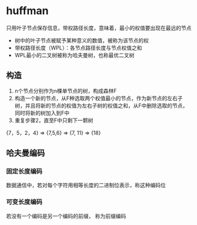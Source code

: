 # huffman

只用叶子节点保存信息，带权路径长度，意味着，最小的权值要出现在最远的节点

* 树中的叶子节点被赋予某种意义的数值，被称为该节点的权
* 带权路径长度（WPL）：各节点路径长度与节点权值之和
* WPL最小的二叉树被称为哈夫曼树，也称最优二叉树

## 构造

1. n个节点分别作为n棵单节点的树，构成森林F
2. 构造一个新的节点，从F种选取两个权值最小的节点，作为新节点的左右子树，并且将新的节点的权值为左右子树的权值之和，从F中删除选取的节点，同时将新的树加入到F中
3. 重复步骤2，直至F中只剩下一颗树

{7，5，2，4} => {7,5,6} => {7, 11} => {18}

## 哈夫曼编码

### 固定长度编码

数据通信中，若对每个字符用相等长度的二进制位表示，称这种编码位

### 可变长度编码

若没有一个编码是另一个编码的前缀， 称为前缀编码
